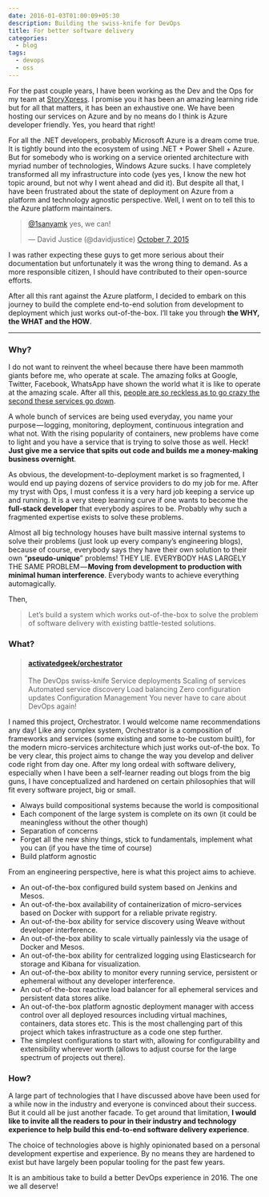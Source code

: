 ```yaml
---
date: 2016-01-03T01:00:09+05:30
description: Building the swiss-knife for DevOps
title: For better software delivery
categories:
  - blog
tags:
  - devops
  - oss
---
```


For the past couple years, I have been working as the Dev and the Ops for my team
at [StoryXpress](https://storyxpress.co). I promise you it has been an amazing
learning ride but for all that matters, it has been an exhaustive one. We have
been hosting our services on Azure and by no means do I think is Azure developer
friendly. Yes, you heard that right!

<!--more-->

For all the .NET developers, probably Microsoft Azure is a dream come true. It
is tightly bound into the ecosystem of using .NET + Power Shell + Azure. But for
somebody who is working on a service oriented architecture with myriad number of
technologies, Windows Azure sucks. I have completely transformed all my infrastructure
into code (yes yes, I know the new hot topic around, but not why I went ahead and
did it). But despite all that, I have been frustrated about the state of
deployment on Azure from a platform and technology agnostic perspective. Well,
I went on to tell this to the Azure platform maintainers.

<blockquote class="twitter-tweet tw-align-center" lang="en">
<p lang="en" dir="ltr"><a href="https://twitter.com/1sanyamk">@1sanyamk</a> yes,
we can!</p>&mdash; David Justice (@davidjustice)
<a href="https://twitter.com/davidjustice/status/651845691971530752">October 7,
2015</a></blockquote>
<script async src="//platform.twitter.com/widgets.js" charset="utf-8"></script>

I was rather expecting these guys to get more serious about their documentation
but unfortunately it was the wrong thing to demand. As a more responsible citizen,
I should have contributed to their open-source efforts.

After all this rant against the Azure platform, I decided to embark on this journey
to build the complete end-to-end solution from development to deployment which just
works out-of-the-box. I’ll take you through **the WHY, the WHAT and the HOW**.

---

### Why?
I do not want to reinvent the wheel because there have been mammoth giants before
me, who operate at scale. The amazing folks at Google, Twitter, Facebook, WhatsApp
have shown the world what it is like to operate at the amazing scale. After all
this, [people are so reckless as to go crazy the second these services go down](
https://twitter.com/search?q=whatsapp%20down).

A whole bunch of services are being used everyday, you name your purpose — logging,
monitoring, deployment, continuous integration and what not. With the rising popularity
of containers, new problems have come to light and you have a service that is
trying to solve those as well. Heck! **Just give me a service that spits out code
and builds me a money-making business overnight**.

As obvious, the development-to-deployment market is so fragmented, I would end up
paying dozens of service providers to do my job for me. After my tryst with Ops,
I must confess it is a very hard job keeping a service up and running. It is a very
steep learning curve if one wants to become the **full-stack developer** that everybody
aspires to be. Probably why such a fragmented expertise exists to solve these problems.

Almost all big technology houses have built massive internal systems to solve
their problems (just look up every company’s engineering blogs), because of course,
everybody says they have their own solution to their own “**pseudo-unique**” problems!
THEY LIE. EVERYBODY HAS LARGELY THE SAME PROBLEM — **Moving from development to
production with minimal human interference**. Everybody wants to achieve everything
automagically.

Then,

> Let’s build a system which works out-of-the-box to solve the problem of
> software delivery with existing battle-tested solutions.

### What?
<blockquote class="embedly-card" data-card-key="9a1581989a494000a640fa34a33b22ab"
data-card-chrome="0" data-card-controls="0" data-card-type="article"><h4><a href="https://github.com/activatedgeek/orchestrator">activatedgeek/orchestrator</a>
</h4><p>The DevOps swiss-knife Service deployments Scaling of services Automated
service discovery Load balancing Zero configuration updates Configuration Management
You never have to care about DevOps again!</p></blockquote>
<script async src="//cdn.embedly.com/widgets/platform.js" charset="UTF-8"></script>

I named this project, Orchestrator. I would welcome name recommendations any day!
Like any complex system, Orchestrator is a composition of frameworks and services
(some existing and some to-be custom built), for the modern micro-services architecture
which just works out-of-the box. To be very clear, this project aims to change the
way you develop and deliver code right from day one. After my long ordeal with software
delivery, especially when I have been a self-learner reading out blogs from the
big guns, I have conceptualized and hardened on certain philosophies that will
fit every software project, big or small.

* Always build compositional systems because the world is compositional
* Each component of the large system is complete on its own (it could be meaningless
without the other though)
* Separation of concerns
* Forget all the new shiny things, stick to fundamentals, implement what you can
(if you have the time of course)
* Build platform agnostic

From an engineering perspective, here is what this project aims to achieve.

* An out-of-the-box configured build system based on Jenkins and Mesos.
* An out-of-the-box availability of containerization of micro-services based on
Docker with support for a reliable private registry.
* An out-of-the-box ability for service discovery using Weave without developer
interference.
* An out-of-the-box ability to scale virtually painlessly via the usage of Docker
and Mesos.
* An out-of-the-box ability for centralized logging using Elasticsearch for storage
and Kibana for visualization.
* An out-of-the-box ability to monitor every running service, persistent or
ephemeral without any developer interference.
* An out-of-the-box reactive load balancer for all ephemeral services and persistent
data stores alike.
* An out-of-the-box platform agnostic deployment manager with access control over
all deployed resources including virtual machines, containers, data stores etc.
This is the most challenging part of this project which takes infrastructure as
a code one step further.
* The simplest configurations to start with, allowing for configurability and
extensibility wherever worth (allows to adjust course for the large spectrum of
projects out there).


### How?
A large part of technologies that I have discussed above have been used for a while
now in the industry and everyone is convinced about their success. But it could
all be just another facade. To get around that limitation, **I would like to invite
all the readers to pour in their industry and technology experience to help build
this end-to-end software delivery experience**.

The choice of technologies above is highly opinionated based on a personal development
expertise and experience. By no means they are hardened to exist but have largely
been popular tooling for the past few years.

It is an ambitious take to build a better DevOps experience in 2016. The one we all deserve!
